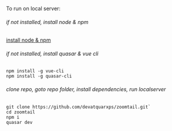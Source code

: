 To run on local server:

###### if not installed, install node & npm 
[install node & npm](https://nodejs.org/en/)

###### if not installed, install quasar & vue cli 
```
npm install -g vue-cli
npm install -g quasar-cli
```

###### clone repo, goto repo folder, install dependencies, run localserver

```
git clone https://github.com/devatquarxps/zoomtail.git`
cd zoomtail
npm i
quasar dev
```
